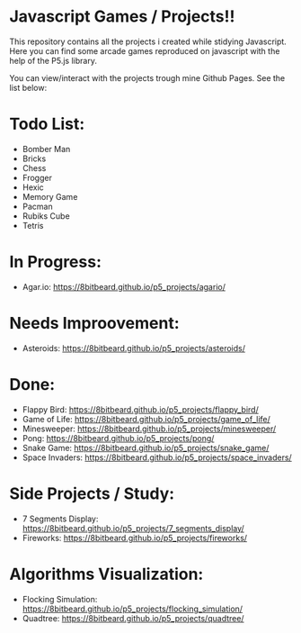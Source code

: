 # Javascript Games / Projects!!
This repository contains all the projects i created while stidying Javascript.
Here you can find some arcade games reproduced on javascript with the help of the P5.js library.

You can view/interact with the projects trough mine Github Pages. See the list below:

# Todo List:
- Bomber Man
- Bricks
- Chess
- Frogger
- Hexic
- Memory Game
- Pacman
- Rubiks Cube
- Tetris

# In Progress:
- Agar.io: https://8bitbeard.github.io/p5_projects/agario/

# Needs Improovement:
- Asteroids: https://8bitbeard.github.io/p5_projects/asteroids/

# Done:
- Flappy Bird: https://8bitbeard.github.io/p5_projects/flappy_bird/
- Game of Life: https://8bitbeard.github.io/p5_projects/game_of_life/
- Minesweeper: https://8bitbeard.github.io/p5_projects/minesweeper/
- Pong: https://8bitbeard.github.io/p5_projects/pong/
- Snake Game: https://8bitbeard.github.io/p5_projects/snake_game/
- Space Invaders: https://8bitbeard.github.io/p5_projects/space_invaders/

# Side Projects / Study:
- 7 Segments Display: https://8bitbeard.github.io/p5_projects/7_segments_display/
- Fireworks: https://8bitbeard.github.io/p5_projects/fireworks/

# Algorithms Visualization:
- Flocking Simulation: https://8bitbeard.github.io/p5_projects/flocking_simulation/
- Quadtree: https://8bitbeard.github.io/p5_projects/quadtree/
